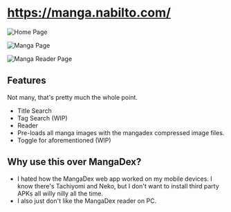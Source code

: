# https://manga.nabilto.com/


![Home Page](https://cdn.discordapp.com/attachments/850613008782196776/867258981508055100/unknown.png)


![Manga Page](https://cdn.discordapp.com/attachments/850613008782196776/867261256813772810/Untitlasdasded.png)


![Manga Reader Page](https://cdn.discordapp.com/attachments/850613008782196776/867261451815485490/Untitasdasdasded.png)


## Features
Not many, that's pretty much the whole point.
- Title Search
- Tag Search (WIP)
- Reader
- Pre-loads all manga images with the mangadex compressed image files.
- Toggle for aforementioned (WIP)


## Why use this over MangaDex?
- I hated how the MangaDex web app worked on my mobile devices. I know there's Tachiyomi and Neko, but I don't want to install third party APKs all willy nilly all the time.
- I also just don't like the MangaDex reader on PC.
